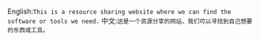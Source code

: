 English:```This is a resource sharing website where we can find the software or tools we need.```                     中文:```这是一个资源分享的网站，我们可以寻找到自己想要的东西或工具。```